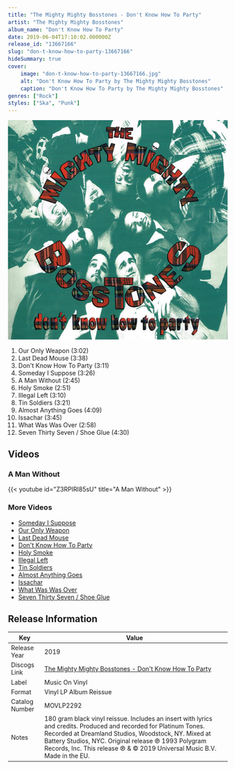```yaml
---
title: "The Mighty Mighty Bosstones - Don't Know How To Party"
artist: "The Mighty Mighty Bosstones"
album_name: "Don't Know How To Party"
date: 2019-06-04T17:10:02.000000Z
release_id: "13667166"
slug: "don-t-know-how-to-party-13667166"
hideSummary: true
cover:
    image: "don-t-know-how-to-party-13667166.jpg"
    alt: "Don't Know How To Party by The Mighty Mighty Bosstones"
    caption: "Don't Know How To Party by The Mighty Mighty Bosstones"
genres: ["Rock"]
styles: ["Ska", "Punk"]
---
```


![Don't Know How To Party by The Mighty Mighty Bosstones](don-t-know-how-to-party-13667166.jpg)

<!-- section break -->

1. Our Only Weapon (3:02)
2. Last Dead Mouse (3:38)
3. Don't Know How To Party (3:11)
4. Someday I Suppose (3:26)
5. A Man Without (2:45)
6. Holy Smoke (2:51)
7. Illegal Left (3:10)
8. Tin Soldiers (3:21)
9. Almost Anything Goes (4:09)
10. Issachar (3:45)
11. What Was Was Over (2:58)
12. Seven Thirty Seven / Shoe Glue (4:30)

<!-- section break -->




## Videos
### A Man Without
{{< youtube id="Z3RPIRl85sU" title="A Man Without" >}}<br>

### More Videos

- [Someday I Suppose](https://www.youtube.com/watch?v=Mvav4aPv0-s)
- [Our Only Weapon](https://www.youtube.com/watch?v=3QtGz0NCTA0)
- [Last Dead Mouse](https://www.youtube.com/watch?v=Yb3l_GwdL1Q)
- [Don't Know How To Party](https://www.youtube.com/watch?v=PVeVvAoo_Wc)
- [Holy Smoke](https://www.youtube.com/watch?v=S12UGb6b8cM)
- [Illegal Left](https://www.youtube.com/watch?v=zouxzzdRSMo)
- [Tin Soldiers](https://www.youtube.com/watch?v=El_dh1gWC48)
- [Almost Anything Goes](https://www.youtube.com/watch?v=awHWILGJBI4)
- [Issachar](https://www.youtube.com/watch?v=Mb94pbeWqq0)
- [What Was Was Over](https://www.youtube.com/watch?v=BXDgiwf76yw)
- [Seven Thirty Seven / Shoe Glue](https://www.youtube.com/watch?v=UbHQT73w8Mg)


## Release Information
|  Key           | Value                                                |
| ---------------| ---------------------------------------------------- |
| Release Year   | 2019                                   |
| Discogs Link   | [The Mighty Mighty Bosstones - Don't Know How To Party](https://www.discogs.com/release/13667166-The-Mighty-Mighty-Bosstones-Dont-Know-How-To-Party) |
| Label          | Music On Vinyl |
| Format         | Vinyl LP Album Reissue |
| Catalog Number | MOVLP2292 |
| Notes | 180 gram black vinyl reissue. Includes an insert with lyrics and credits.  Produced and recorded for Platinum Tones. Recorded at Dreamland Studios, Woodstock, NY. Mixed at Battery Studios, NYC.  Original release ℗ 1993 Polygram Records, Inc. This release ℗ & © 2019 Universal Music B.V. Made in the EU. |